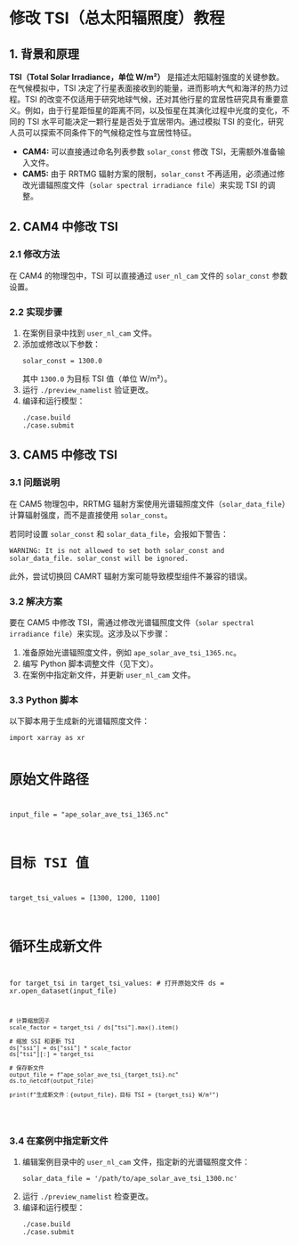 <h1>修改 TSI（总太阳辐照度）教程</h1>

<h2>1. 背景和原理</h2>
<p>
<strong>TSI（Total Solar Irradiance，单位 W/m²）</strong> 是描述太阳辐射强度的关键参数。在气候模拟中，TSI 决定了行星表面接收到的能量，进而影响大气和海洋的热力过程。TSI 的改变不仅适用于研究地球气候，还对其他行星的宜居性研究具有重要意义。例如，由于行星距恒星的距离不同，以及恒星在其演化过程中光度的变化，不同的 TSI 水平可能决定一颗行星是否处于宜居带内。通过模拟 TSI 的变化，研究人员可以探索不同条件下的气候稳定性与宜居性特征。
</p>
<ul>
  <li><strong>CAM4:</strong> 可以直接通过命名列表参数 <code>solar_const</code> 修改 TSI，无需额外准备输入文件。</li>
  <li><strong>CAM5:</strong> 由于 RRTMG 辐射方案的限制，<code>solar_const</code> 不再适用，必须通过修改光谱辐照度文件（<code>solar spectral irradiance file</code>）来实现 TSI 的调整。</li>
</ul>

<h2>2. CAM4 中修改 TSI</h2>
<h3>2.1 修改方法</h3>
<p>在 CAM4 的物理包中，TSI 可以直接通过 <code>user_nl_cam</code> 文件的 <code>solar_const</code> 参数设置。</p>

<h3>2.2 实现步骤</h3>
<ol>
  <li>在案例目录中找到 <code>user_nl_cam</code> 文件。</li>
  <li>添加或修改以下参数：
    <pre><code>solar_const = 1300.0</code></pre>
    其中 <code>1300.0</code> 为目标 TSI 值（单位 W/m²）。
  </li>
  <li>运行 <code>./preview_namelist</code> 验证更改。</li>
  <li>编译和运行模型：
    <pre><code>./case.build
./case.submit</code></pre>
  </li>
</ol>

<h2>3. CAM5 中修改 TSI</h2>
<h3>3.1 问题说明</h3>
<p>
在 CAM5 物理包中，RRTMG 辐射方案使用光谱辐照度文件（<code>solar_data_file</code>）计算辐射强度，而不是直接使用 <code>solar_const</code>。
</p>
<p>
若同时设置 <code>solar_const</code> 和 <code>solar_data_file</code>，会报如下警告：
<pre><code>WARNING: It is not allowed to set both solar_const and solar_data_file. solar_const will be ignored.</code></pre>
</p>
<p>
此外，尝试切换回 CAMRT 辐射方案可能导致模型组件不兼容的错误。
</p>

<h3>3.2 解决方案</h3>
<p>
要在 CAM5 中修改 TSI，需通过修改光谱辐照度文件（<code>solar spectral irradiance file</code>）来实现。这涉及以下步骤：
</p>
<ol>
  <li>准备原始光谱辐照度文件，例如 <code>ape_solar_ave_tsi_1365.nc</code>。</li>
  <li>编写 Python 脚本调整文件（见下文）。</li>
  <li>在案例中指定新文件，并更新 <code>user_nl_cam</code> 文件。</li>
</ol>

<h3>3.3 Python 脚本</h3>
<p>以下脚本用于生成新的光谱辐照度文件：</p>
<pre><code>import xarray as xr

# 原始文件路径
input_file = "ape_solar_ave_tsi_1365.nc"

# 目标 TSI 值
target_tsi_values = [1300, 1200, 1100]

# 循环生成新文件
for target_tsi in target_tsi_values:
    # 打开原始文件
    ds = xr.open_dataset(input_file)

    # 计算缩放因子
    scale_factor = target_tsi / ds["tsi"].max().item()

    # 缩放 SSI 和更新 TSI
    ds["ssi"] = ds["ssi"] * scale_factor
    ds["tsi"][:] = target_tsi

    # 保存新文件
    output_file = f"ape_solar_ave_tsi_{target_tsi}.nc"
    ds.to_netcdf(output_file)

    print(f"生成新文件：{output_file}，目标 TSI = {target_tsi} W/m²")
</code></pre>

<h3>3.4 在案例中指定新文件</h3>
<ol>
  <li>编辑案例目录中的 <code>user_nl_cam</code> 文件，指定新的光谱辐照度文件：
    <pre><code>solar_data_file = '/path/to/ape_solar_ave_tsi_1300.nc'</code></pre>
  </li>
  <li>运行 <code>./preview_namelist</code> 检查更改。</li>
  <li>编译和运行模型：
    <pre><code>./case.build
./case.submit</code></pre>
  </li>
</ol>

